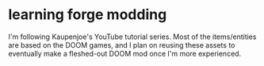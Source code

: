 # learning forge modding

I'm following Kaupenjoe's YouTube tutorial series. Most of the items/entities are based on the DOOM games, and I plan on reusing these assets to eventually make a fleshed-out DOOM mod once I'm more experienced.
